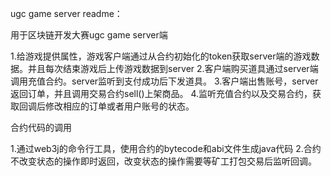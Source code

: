 ugc game server readme：

用于区块链开发大赛ugc game server端

1.给游戏提供属性，游戏客户端通过从合约初始化的token获取server端的游戏数据。并且每次结束游戏后上传游戏数据到server
2.客户端购买道具通过server端调用充值合约。server监听到支付成功后下发道具。
3.客户端出售账号，server返回订单，并且调用交易合约sell()上架商品。
4.监听充值合约以及交易合约，获取回调后修改相应的订单或者用户账号的状态。

合约代码的调用

1.通过web3j的命令行工具，使用合约的bytecode和abi文件生成java代码
2.合约不改变状态的操作即时返回，改变状态的操作需要等矿工打包交易后监听回调。